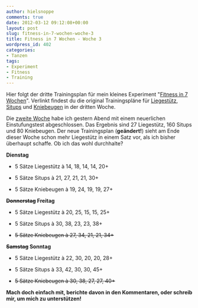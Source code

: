 ```yaml
---
author: hielsnoppe
comments: true
date: 2012-03-12 09:12:08+00:00
layout: post
slug: fitness-in-7-wochen-woche-3
title: Fitness in 7 Wochen - Woche 3
wordpress_id: 402
categories:
- Tanzen
tags:
- Experiment
- Fitness
- Training
---
```


Hier folgt der dritte Trainingsplan für mein kleines Experiment "[Fitness in 7 Wochen](http://hielsnoppe.wordpress.com/2012/02/22/fitness-in-7-wochen/)". Verlinkt findest du die original Trainingspläne für [Liegestütz](http://www.hundredpushups.com/week3.html), [Situps](http://www.twohundredsitups.com/week3.html) und [Kniebeugen](http://www.twohundredsquats.com/week3.html) in der dritten Woche.

Die [zweite Woche](http://hielsnoppe.wordpress.com/2012/03/05/fitness-in-7-wochen-woche-2/) habe ich gestern Abend mit einem neuerlichen Einstufungstest abgeschlossen. Das Ergebnis sind 27 Liegestütz, 160 Situps und 80 Kniebeugen. Der neue Trainingsplan (**geändert!**) sieht am Ende dieser Woche schon mehr Liegestütz in einem Satz vor, als ich bisher überhaupt schaffe. Ob ich das wohl durchhalte?







<!-- more -->



**Dienstag**



	
  * 5 Sätze Liegestütz à 14, 18, 14, 14, 20+

	
  * 5 Sätze Situps à 21, 27, 21, 21, 30+

	
  * 5 Sätze Kniebeugen à 19, 24, 19, 19, 27+


**<strike>Donnerstag</strike> Freitag**



	
  * 5 Sätze Liegestütz à 20, 25, 15, 15, 25+

	
  * 5 Sätze Situps à 30, 38, 23, 23, 38+

	
  * <strike>5 Sätze Kniebeugen à 27, 34, 21, 21, 34+</strike>


**<strike>Samstag</strike> Sonntag**



	
  * 5 Sätze Liegestütz à 22, 30, 20, 20, 28+

	
  * 5 Sätze Situps à 33, 42, 30, 30, 45+

	
  * <strike>5 Sätze Kniebeugen à 30, 38, 27, 27, 40+</strike>


**Mach doch einfach mit, berichte davon in den Kommentaren, oder schreib mir, um mich zu unterstützen!**
